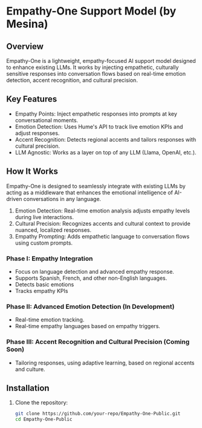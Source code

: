 # Empathy-One Support Model (by Mesina)

## Overview
Empathy-One is a lightweight, empathy-focused AI support model designed to enhance existing LLMs. It works by injecting empathetic, culturally sensitive responses into conversation flows based on real-time emotion detection, accent recognition, and cultural precision.

## Key Features
- Empathy Points: Inject empathetic responses into prompts at key conversational moments.
- Emotion Detection: Uses Hume's API to track live emotion KPIs and adjust responses.
- Accent Recognition: Detects regional accents and tailors responses with cultural precision.
- LLM Agnostic: Works as a layer on top of any LLM (Llama, OpenAI, etc.).

## How It Works
Empathy-One is designed to seamlessly integrate with existing LLMs by acting as a middleware that enhances the emotional intelligence of AI-driven conversations in any language. 

1. Emotion Detection: Real-time emotion analysis adjusts empathy levels during live interactions.
2. Cultural Precision: Recognizes accents and cultural context to provide nuanced, localized responses.
3. Empathy Prompting: Adds empathetic language to conversation flows using custom prompts.

### Phase I:  Empathy Integration
- Focus on language detection and advanced empathy response.
- Supports Spanish, French, and other non-English languages.
- Detects basic emotions
- Tracks empathy KPIs  

### Phase II: Advanced Emotion Detection (In Development)
- Real-time emotion tracking.
- Real-time empathy languages based on empathy triggers.

### Phase III: Accent Recognition and Cultural Precision (Coming Soon)
- Tailoring responses, using adaptive learning, based on regional accents and culture.

## Installation
1. Clone the repository:
   ```bash
   git clone https://github.com/your-repo/Empathy-One-Public.git
   cd Empathy-One-Public
